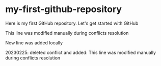 # my-first-github-repository
Here is my first GitHub repository. Let's get started with GitHub

This line was modified manually during conflicts resolution

New line was added locally

20230225: deleted conflict and added: This line was modified manually during conflicts resolution